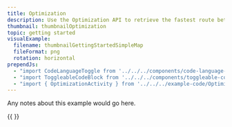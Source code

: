 ```yaml
---
title: Optimization
description: Use the Optimization API to retrieve the fastest route between 2 to 12 locations.
thumbnail: thumbnailOptimization
topic: getting started
visualExample:
  filename: thumbnailGettingStartedSimpleMap
  fileFormat: png
  rotation: horizontal
prependJs:
  - "import CodeLanguageToggle from '../../../components/code-language-toggle'"
  - "import ToggleableCodeBlock from '../../../components/toggleable-code-block'"
  - "import { OptimizationActivity } from '../../../example-code/OptimizationActivity.js'"
---
```


Any notes about this example would go here. 

{{
  <CodeLanguageToggle />
  <ToggleableCodeBlock 
    codeSnippet={OptimizationActivity}
  />
}}
